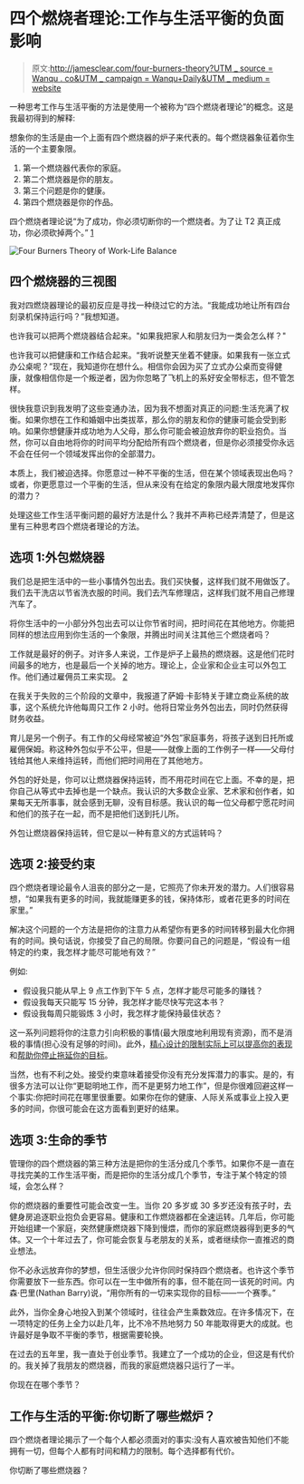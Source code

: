 # 四个燃烧者理论:工作与生活平衡的负面影响

> 原文:[http://jamesclear.com/four-burners-theory?UTM _ source = Wanqu . co&UTM _ campaign = Wanqu+Daily&UTM _ medium = website](http://jamesclear.com/four-burners-theory?utm_source=wanqu.co&utm_campaign=Wanqu+Daily&utm_medium=website)

一种思考工作与生活平衡的方法是使用一个被称为“四个燃烧者理论”的概念。这是我最初得到的解释:

想象你的生活是由一个上面有四个燃烧器的炉子来代表的。每个燃烧器象征着你生活的一个主要象限。

1.  第一个燃烧器代表你的家庭。
2.  第二个燃烧器是你的朋友。
3.  第三个问题是你的健康。
4.  第四个燃烧器是你的作品。

四个燃烧者理论说“为了成功，你必须切断你的一个燃烧者。为了让 T2 真正成功，你必须砍掉两个。” [1](#footnote-1-17224)

![Four Burners Theory of Work-Life Balance](../Images/86c26461ad02f5d9abc7f51c763b8362.png)

## 四个燃烧器的三视图

我对四燃烧器理论的最初反应是寻找一种绕过它的方法。“我能成功地让所有四台刻录机保持运行吗？”我想知道。

也许我可以把两个燃烧器结合起来。"如果我把家人和朋友归为一类会怎么样？"

也许我可以把健康和工作结合起来。“我听说整天坐着不健康。如果我有一张立式办公桌呢？”现在，我知道你在想什么。相信你会因为买了立式办公桌而变得健康，就像相信你是一个叛逆者，因为你忽略了飞机上的系好安全带标志，但不管怎样。

很快我意识到我发明了这些变通办法，因为我不想面对真正的问题:生活充满了权衡。如果你想在工作和婚姻中出类拔萃，那么你的朋友和你的健康可能会受到影响。如果你想健康并成功地为人父母，那么你可能会被迫放弃你的职业抱负。当然，你可以自由地将你的时间平均分配给所有四个燃烧者，但是你必须接受你永远不会在任何一个领域发挥出你的全部潜力。

本质上，我们被迫选择。你愿意过一种不平衡的生活，但在某个领域表现出色吗？或者，你更愿意过一个平衡的生活，但从来没有在给定的象限内最大限度地发挥你的潜力？

处理这些工作生活平衡问题的最好方法是什么？我并不声称已经弄清楚了，但是这里有三种思考四个燃烧者理论的方法。

## 选项 1:外包燃烧器

我们总是把生活中的一些小事情外包出去。我们买快餐，这样我们就不用做饭了。我们去干洗店以节省洗衣服的时间。我们去汽车修理店，这样我们就不用自己修理汽车了。

将你生活中的一小部分外包出去可以让你节省时间，把时间花在其他地方。你能把同样的想法应用到你生活的一个象限，并腾出时间关注其他三个燃烧者吗？

工作就是最好的例子。对许多人来说，工作是炉子上最热的燃烧器。这是他们花时间最多的地方，也是最后一个关掉的地方。理论上，企业家和企业主可以外包工作。他们通过雇佣员工来实现。 [2](#footnote-2-17224)

在我关于失败的三个阶段的文章中，我报道了萨姆·卡彭特关于建立商业系统的故事，这个系统允许他每周只工作 2 小时。他将日常业务外包出去，同时仍然获得财务收益。

育儿是另一个例子。有工作的父母经常被迫“外包”家庭事务，将孩子送到日托所或雇佣保姆。称这种外包似乎不公平，但是——就像上面的工作例子一样——父母付钱给其他人来维持运转，而他们把时间用在了其他地方。

外包的好处是，你可以让燃烧器保持运转，而不用花时间在它上面。不幸的是，把你自己从等式中去掉也是一个缺点。我认识的大多数企业家、艺术家和创作者，如果每天无所事事，就会感到无聊，没有目标感。我认识的每一位父母都宁愿花时间和他们的孩子在一起，而不是把他们送到托儿所。

外包让燃烧器保持运转，但它是以一种有意义的方式运转吗？

## 选项 2:接受约束

四个燃烧者理论最令人沮丧的部分之一是，它照亮了你未开发的潜力。人们很容易想，“如果我有更多的时间，我就能赚更多的钱，保持体形，或者花更多的时间在家里。”

解决这个问题的一个方法是把你的注意力从希望你有更多的时间转移到最大化你拥有的时间。换句话说，你接受了自己的局限。你要问自己的问题是，“假设有一组特定的约束，我怎样才能尽可能地有效？”

例如:

*   假设我只能从早上 9 点工作到下午 5 点，怎样才能尽可能多的赚钱？
*   假设我每天只能写 15 分钟，我怎样才能尽快写完这本书？
*   假设我每周只能锻炼 3 小时，我怎样才能保持最佳状态？

这一系列问题将你的注意力引向积极的事情(最大限度地利用现有资源)，而不是消极的事情(担心没有足够的时间)。此外，[精心设计的限制实际上可以提高你的表现](https://jamesclear.com/futsal)和[帮助你停止拖延你的目标](https://jamesclear.com/constraints)。

当然，也有不利之处。接受约束意味着接受你没有充分发挥潜力的事实。是的，有很多方法可以让你“更聪明地工作，而不是更努力地工作”，但是你很难回避这样一个事实:你把时间花在哪里很重要。如果你在你的健康、人际关系或事业上投入更多的时间，你很可能会在这方面看到更好的结果。

## 选项 3:生命的季节

管理你的四个燃烧器的第三种方法是把你的生活分成几个季节。如果你不是一直在寻找完美的工作生活平衡，而是把你的生活分成几个季节，专注于某个特定的领域，会怎么样？

你的燃烧器的重要性可能会改变一生。当你 20 多岁或 30 多岁还没有孩子时，去健身房追逐职业抱负会更容易。健康和工作燃烧器都在全速运转。几年后，你可能开始组建一个家庭，突然健康燃烧器下降到慢煨，而你的家庭燃烧器得到更多的气体。又一个十年过去了，你可能会恢复与老朋友的关系，或者继续你一直推迟的商业想法。

你不必永远放弃你的梦想，但生活很少允许你同时保持四个燃烧者。也许这个季节你需要放下一些东西。你可以在一生中做所有的事，但不能在同一该死的时间。内森·巴里(Nathan Barry)说，“用你所有的一切来实现你的目标——一个赛季。”

此外，当你全身心地投入到某个领域时，往往会产生乘数效应。在许多情况下，在一项特定的任务上全力以赴几年，比不冷不热地努力 50 年能取得更大的成就。也许最好是争取不平衡的季节，根据需要轮换。

在过去的五年里，我一直处于创业季节。我建立了一个成功的企业，但这是有代价的。我关掉了我朋友的燃烧器，而我的家庭燃烧器只运行了一半。

你现在在哪个季节？

## 工作与生活的平衡:你切断了哪些燃炉？

四个燃烧者理论揭示了一个每个人都必须面对的事实:没有人喜欢被告知他们不能拥有一切，但每个人都有时间和精力的限制。每个选择都有代价。

你切断了哪些燃烧器？